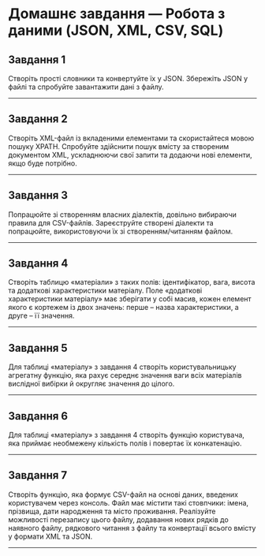 # Домашнє завдання — Робота з даними (JSON, XML, CSV, SQL)

## Завдання 1

Створіть прості словники та конвертуйте їх у JSON. Збережіть JSON у файлі та спробуйте завантажити дані з файлу.

---

## Завдання 2

Створіть XML-файл із вкладеними елементами та скористайтеся мовою пошуку XPATH. Спробуйте здійснити пошук вмісту за створеним документом XML, ускладнюючи свої запити та додаючи нові елементи, якщо буде потрібно.

---

## Завдання 3

Попрацюйте зі створенням власних діалектів, довільно вибираючи правила для CSV-файлів. Зареєструйте створені діалекти та попрацюйте, використовуючи їх зі створенням/читанням файлом.

---

## Завдання 4

Створіть таблицю «матеріали» з таких полів: ідентифікатор, вага, висота та додаткові характеристики матеріалу. Поле «додаткові характеристики матеріалу» має зберігати у собі масив, кожен елемент якого є кортежем із двох значень: перше – назва характеристики, а друге – її значення.

---

## Завдання 5

Для таблиці «матеріалу» з завдання 4 створіть користувальницьку агрегатну функцію, яка рахує середнє значення ваги всіх матеріалів вислідної вибірки й округляє значення до цілого.

---

## Завдання 6

Для таблиці «матеріалу» з завдання 4 створіть функцію користувача, яка приймає необмежену кількість полів і повертає їх конкатенацію.

---

## Завдання 7

Створіть функцію, яка формує CSV-файл на основі даних, введених користувачем через консоль. Файл має містити такі стовпчики: імена, прізвища, дати народження та місто проживання. Реалізуйте можливості перезапису цього файлу, додавання нових рядків до наявного файлу, рядкового читання з файлу та конвертації всього вмісту у формати XML та JSON.

---
